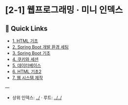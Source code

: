 # [2-1] 웹프로그래밍 · 미니 인덱스

## 🔗 Quick Links
- [1. HTML 기초](./1.%20HTML%20%EA%B8%B0%EC%B4%88)
- [2. Spring Boot 개발 환경 세팅](./2.%20Spring%20Boot%20%EA%B0%9C%EB%B0%9C%20%ED%99%98%EA%B2%BD%20%EC%84%B8%ED%8C%85)
- [3. Spring Boot 기초](./3.%20Spring%20Boot%20%EA%B8%B0%EC%B4%88)
- [4. 쿠키와 세션](./4.%20%EC%BF%A0%ED%82%A4%EC%99%80%20%EC%84%B8%EC%85%98)
- [5. 데이터베이스](./5.%20%EB%8D%B0%EC%9D%B4%ED%84%B0%EB%B2%A0%EC%9D%B4%EC%8A%A4)
- [6. HTML 기초2](./6.%20HTML%20%EA%B8%B0%EC%B4%882)
- [7. 웹 시스템 제작](./7.%20%EC%9B%B9%20%EC%8B%9C%EC%8A%A4%ED%85%9C%20%EC%A0%9C%EC%9E%91)

—
- 상위 인덱스: [../](../) · 루트: [../../](../../)

